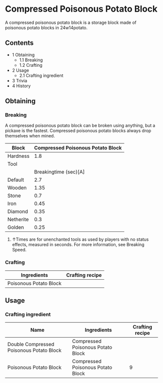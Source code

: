 # Compressed Poisonous Potato Block
A compressed poisonous potato block is a storage block made of poisonous potato blocks in 24w14potato.

## Contents
- 1 Obtaining
	- 1.1 Breaking
	- 1.2 Crafting
- 2 Usage
	- 2.1 Crafting ingredient
- 3 Trivia
- 4 History

## Obtaining
### Breaking
A compressed poisonous potato block can be broken using anything, but a pickaxe is the fastest. Compressed poisonous potato blocks always drop themselves when mined.

| Block     | Compressed Poisonous Potato Block |
|-----------|-----------------------------------|
| Hardness  | 1.8                               |
| Tool      |                                   |
|           | Breakingtime (sec)[A]             |
| Default   | 2.7                               |
| Wooden    | 1.35                              |
| Stone     | 0.7                               |
| Iron      | 0.45                              |
| Diamond   | 0.35                              |
| Netherite | 0.3                               |
| Golden    | 0.25                              |

1. ↑Times are for unenchanted tools as used by players with no status effects, measured in seconds. For more information, see Breaking Speed.

### Crafting
| Ingredients            | Crafting recipe |
|------------------------|-----------------|
| Poisonous Potato Block |                 |

## Usage
### Crafting ingredient
| Name                                     | Ingredients                       | Crafting recipe |
|------------------------------------------|-----------------------------------|-----------------|
| Double Compressed Poisonous Potato Block | Compressed Poisonous Potato Block |                 |
| Poisonous Potato Block                   | Compressed Poisonous Potato Block | 9               |

